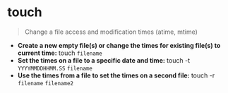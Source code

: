 # touch
> Change a file access and modification times (atime, mtime)
- **Create a new empty file(s) or change the times for existing file(s) to current time:**
touch `filename`
- **Set the times on a file to a specific date and time:**
touch -t `YYYYMMDDHHMM.SS` `filename`
- **Use the times from a file to set the times on a second file:**
touch -r `filename` `filename2`
